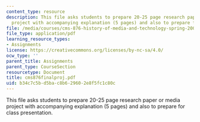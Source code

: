 ```yaml
---
content_type: resource
description: This file asks students to prepare 20-25 page research paper or media
  project with accompanying explanation (5 pages) and also to prepare for class presentation.
file: /media/courses/cms-876-history-of-media-and-technology-spring-2005/b34c7c5bd5bac8b629602e8f5fc1c80c_cms876finalproj.pdf
file_type: application/pdf
learning_resource_types:
- Assignments
license: https://creativecommons.org/licenses/by-nc-sa/4.0/
ocw_type: ''
parent_title: Assignments
parent_type: CourseSection
resourcetype: Document
title: cms876finalproj.pdf
uid: b34c7c5b-d5ba-c8b6-2960-2e8f5fc1c80c
---
```

This file asks students to prepare 20-25 page research paper or media project with accompanying explanation (5 pages) and also to prepare for class presentation.